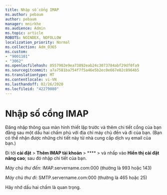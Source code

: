 ```yaml
---
title: Nhập số cổng IMAP
ms.author: pebaum
author: pebaum
manager: mnirkhe
ms.audience: Admin
ms.topic: article
ROBOTS: NOINDEX, NOFOLLOW
localization_priority: Normal
ms.collection: Adm_O365
ms.custom:
- "9001101"
- "3062"
ms.openlocfilehash: 8557902e9ea73892eab24c3073784abf29df0fa9
ms.sourcegitcommit: a7a7581ba754f7f5a46e5b2ec0e667e82c8964b5
ms.translationtype: MT
ms.contentlocale: vi-VN
ms.lasthandoff: 02/26/2020
ms.locfileid: "42279080"
---
```

# <a name="enter-imap-port-numbers"></a>Nhập số cổng IMAP

Đăng nhập thông qua màn hình thiết lập trước và thêm chi tiết cổng của bạn đằng sau một dấu hai chấm phù với địa chỉ máy chủ đến và đi của bạn. (Bạn có thể nhận được những chi tiết này từ nhà cung cấp dịch vụ email của bạn.) 

Đi tới **cài đặt** > **Thêm IMAP tài khoản** > **** > và nhấp vào **Hiển thị cài đặt nâng cao**; sau đó nhập chi tiết của bạn. 

*Máy chủ thư đến*: IMAP.servername.com:000 (thường là 993 hoặc 143) 

*Máy chủ thư đi*: SMTP.servername.com:000 (thường là 465 hoặc 25) 

Hãy nhớ dấu hai chấm là quan trọng. 
